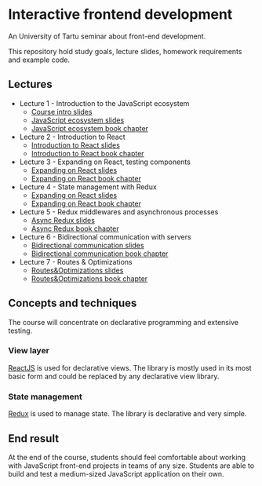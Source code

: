 # Interactive frontend development

An University of Tartu seminar about front-end development.

This repository hold study goals, lecture slides, homework requirements and
example code.

## Lectures

* Lecture 1 - Introduction to the JavaScript ecosystem
  * [Course intro slides](https://urmastalimaa.github.io/interactive-frontend-development/slides/intro.html)
  * [JavaScript ecosystem slides](https://urmastalimaa.github.io/interactive-frontend-development/slides/js_ecosystem.html)
  * [JavaScript ecosystem book chapter](https://urmastalimaa.github.io/interactive-frontend-development/book/lecture_1/)
* Lecture 2 - Introduction to React
  * [Introduction to React slides](https://urmastalimaa.github.io/interactive-frontend-development/slides/react_intro.html)
  * [Introduction to React book chapter](https://urmastalimaa.github.io/interactive-frontend-development/book/lecture_2/)
* Lecture 3 - Expanding on React, testing components
  * [Expanding on React slides](https://urmastalimaa.github.io/interactive-frontend-development/slides/react_2.html)
  * [Expanding on React book chapter](https://urmastalimaa.github.io/interactive-frontend-development/book/lecture_3/)
* Lecture 4 - State management with Redux
  * [Expanding on React slides](https://urmastalimaa.github.io/interactive-frontend-development/slides/redux.html)
  * [Expanding on React book chapter](https://urmastalimaa.github.io/interactive-frontend-development/book/lecture_4/)
* Lecture 5 - Redux middlewares and asynchronous processes
  * [Async Redux slides](https://urmastalimaa.github.io/interactive-frontend-development/slides/redux_async.html)
  * [Async Redux book chapter](https://urmastalimaa.github.io/interactive-frontend-development/book/lecture_5/)
* Lecture 6 - Bidirectional communication with servers
  * [Bidirectional communication slides](https://urmastalimaa.github.io/interactive-frontend-development/slides/bidirectional.html)
  * [Bidirectional communication book chapter](https://urmastalimaa.github.io/interactive-frontend-development/book/lecture_6/)
* Lecture 7 - Routes & Optimizations
  * [Routes&Optimizations slides](https://urmastalimaa.github.io/interactive-frontend-development/slides/routes_and_optimizations.html)
  * [Routes&Optimizations book chapter](https://urmastalimaa.github.io/interactive-frontend-development/book/lecture_7/)

## Concepts and techniques
The course will concentrate on declarative programming and extensive testing.

### View layer
[ReactJS](https://reactjs.org/) is used for declarative views.
The library is mostly used in its most basic form and could be replaced by any declarative view library.

### State management
[Redux](https://redux.js.org/) is used to manage state.
The library is declarative and very simple.

## End result
At the end of the course, students should feel comfortable about working with
JavaScript front-end projects in teams of any size. Students are able to build
and test a medium-sized JavaScript application on their own.
